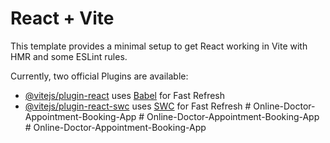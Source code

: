 # React + Vite

This template provides a minimal setup to get React working in Vite with HMR and some ESLint rules.

Currently, two official Plugins are available:

- [@vitejs/plugin-react](https://github.com/vitejs/vite-plugin-react/blob/main/packages/plugin-react/README.md) uses [Babel](https://babeljs.io/) for Fast Refresh
- [@vitejs/plugin-react-swc](https://github.com/vitejs/vite-plugin-react-swc) uses [SWC](https://swc.rs/) for Fast Refresh
#   O n l i n e - D o c t o r - A p p o i n t m e n t - B o o k i n g - A p p 
 
 #   O n l i n e - D o c t o r - A p p o i n t m e n t - B o o k i n g - A p p 
 
 #   O n l i n e - D o c t o r - A p p o i n t m e n t - B o o k i n g - A p p 
 
 
